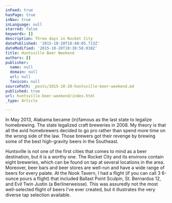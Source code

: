 ```yaml
---
inFeed: true
hasPage: true
inNav: true
inLanguage: null
starred: false
keywords: []
description: Three days in Rocket City
datePublished: '2015-10-20T18:40:05.713Z'
dateModified: '2015-10-20T18:38:58.038Z'
title: Huntsville Beer Weekend
authors: []
publisher:
  name: null
  domain: null
  url: null
  favicon: null
sourcePath: _posts/2015-10-20-huntsville-beer-weekend.md
published: true
url: huntsville-beer-weekend/index.html
_type: Article

---
```

In May 2013, Alabama became (in)famous as the last state to legalize homebrewing. The state legalized craft breweries in 2008\. My theory is that all the avid homebrewers decided to go pro rather than spend more time on the wrong side of the law. Those brewers got their revenge by brewing some of the best high-gravity beers in the Southeast. 

Huntsville is not one of the first cities that comes to mind as a beer destination, but it is a worthy one. The Rocket City and its environs contain eight breweries, which can be found on tap at several locations in the area. Moreover, beer bars and beer stores are well-run and have a wide range of beers for every palate. At the Nook Tavern, I had a flight (if you can call 3 6-ounce pours a flight) that included Ballast Point Sculpin, St. Bernardus 12, and Evil Twin Justin (a Berlinerweisse). This was assuredly not the most well-selected flight of beers I've ever created, but it illustrates the very diverse tap selection available.